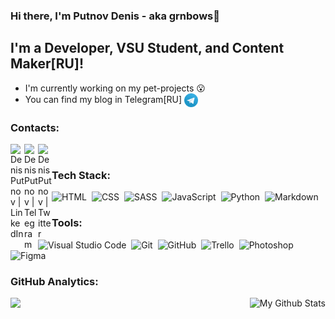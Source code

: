 ### Hi there, I'm Putnov Denis - aka grnbows👋

## I'm a Developer, VSU Student, and Content Maker[RU]!

- I'm currently working on my pet-projects 😮
- You can find my blog in Telegram[RU] <a href="https://t.me/prog_way_blog"><img align="center" alt="Telegram Channel" width="22px" src="https://raw.githubusercontent.com/github/explore/80688e429a7d4ef2fca1e82350fe8e3517d3494d/topics/telegram/telegram.png" /></a>

### Contacts: 

[<img align="left" alt="Denis Putnov | LinkedIn" width="22px" src="https://simpleicons.org/icons/linkedin.svg" />][linkedin]
[<img align="left" alt="Denis Putnov | Telegram" width="22px" src="https://simpleicons.org/icons/telegram.svg"/>][telegram]
[<img align="left" alt="Denis Putnov | Twitter" width="22px" src="https://simpleicons.org/icons/twitter.svg"/>][twitter] &nbsp;

### Tech Stack:

![HTML](https://img.shields.io/badge/-HTML-333333?style=flat-square&logo=HTML5&logoColor=E34F26)&nbsp;
![CSS](https://img.shields.io/badge/-CSS-333333?style=flat-square&logo=CSS3&logoColor=1572B6)&nbsp;
![SASS](https://img.shields.io/badge/-SASS-333333?style=flat-square&logo=SASS)&nbsp;
![JavaScript](https://img.shields.io/badge/-JavaScript-333333?style=flat-square&logo=javascript)&nbsp;
![Python](https://img.shields.io/badge/-Python-333333?style=flat-square&logo=python)&nbsp;
![Markdown](https://img.shields.io/badge/-Markdown-333333?style=flat&logo=markdown)&nbsp;


### Tools:

![Visual Studio Code](https://img.shields.io/badge/-Visual%20Studio%20Code-333333?style=flat-square&logo=visual-studio-code&logoColor=007ACC)&nbsp;
![Git](https://img.shields.io/badge/-Git-333333?style=flat-square&logo=git)&nbsp;
![GitHub](https://img.shields.io/badge/-GitHub-333333?style=flat-square&logo=github)&nbsp;
![Trello](https://img.shields.io/badge/-Trello-333333?style=flat-square&logo=Trello&logoColor=0079BF)&nbsp;
![Photoshop](https://img.shields.io/badge/-Photoshop-333333?style=flat-square&logo=adobe-photoshop)&nbsp;
![Figma](https://img.shields.io/badge/-Figma-333333?style=flat-square&logo=figma)&nbsp;

### GitHub Analytics:

<img height="160em" align="left" src="https://github-readme-stats.vercel.app/api/top-langs/?username=grnbows&langs_count=8&hide_border=true&layout=compact&hide=jupyter%20notebook&exclude_repo=codeye" />
<img height="160em" align="right" alt="My Github Stats" src="https://github-readme-stats.codestackr.vercel.app/api?username=grnbows&show_icons=true&hide_border=true&show_owner=true" />



[linkedin]: https://www.linkedin.com/in/grnbows/
[telegram]: https://t.me/grnbows
[twitter]: https://twitter.com/grnbows
